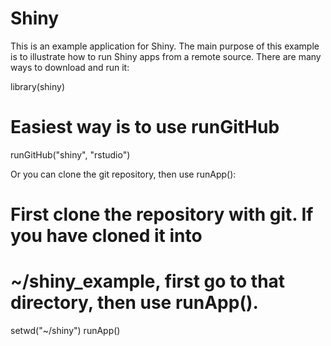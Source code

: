 # Shiny

This is an example application for Shiny. The main purpose of this example is to illustrate how to run Shiny apps from a remote source. There are many ways to download and run it:

library(shiny)

# Easiest way is to use runGitHub
runGitHub("shiny", "rstudio")

Or you can clone the git repository, then use runApp():

# First clone the repository with git. If you have cloned it into
# ~/shiny_example, first go to that directory, then use runApp().
setwd("~/shiny")
runApp()

